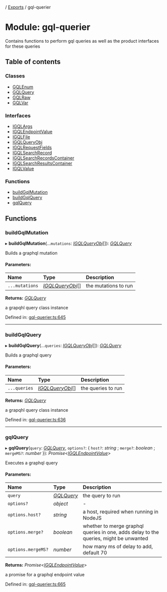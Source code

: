 [](../README.md) / [Exports](../modules.md) / gql-querier

# Module: gql-querier

Contains functions to perform gql queries as well
as the product interfaces for these queries

## Table of contents

### Classes

- [GQLEnum](../classes/gql_querier.gqlenum.md)
- [GQLQuery](../classes/gql_querier.gqlquery.md)
- [GQLRaw](../classes/gql_querier.gqlraw.md)
- [GQLVar](../classes/gql_querier.gqlvar.md)

### Interfaces

- [IGQLArgs](../interfaces/gql_querier.igqlargs.md)
- [IGQLEndpointValue](../interfaces/gql_querier.igqlendpointvalue.md)
- [IGQLFile](../interfaces/gql_querier.igqlfile.md)
- [IGQLQueryObj](../interfaces/gql_querier.igqlqueryobj.md)
- [IGQLRequestFields](../interfaces/gql_querier.igqlrequestfields.md)
- [IGQLSearchRecord](../interfaces/gql_querier.igqlsearchrecord.md)
- [IGQLSearchRecordsContainer](../interfaces/gql_querier.igqlsearchrecordscontainer.md)
- [IGQLSearchResultsContainer](../interfaces/gql_querier.igqlsearchresultscontainer.md)
- [IGQLValue](../interfaces/gql_querier.igqlvalue.md)

### Functions

- [buildGqlMutation](gql_querier.md#buildgqlmutation)
- [buildGqlQuery](gql_querier.md#buildgqlquery)
- [gqlQuery](gql_querier.md#gqlquery)

## Functions

### buildGqlMutation

▸ **buildGqlMutation**(...`mutations`: [*IGQLQueryObj*](../interfaces/gql_querier.igqlqueryobj.md)[]): [*GQLQuery*](../classes/gql_querier.gqlquery.md)

Builds a graphql mutation

#### Parameters:

Name | Type | Description |
:------ | :------ | :------ |
`...mutations` | [*IGQLQueryObj*](../interfaces/gql_querier.igqlqueryobj.md)[] | the mutations to run   |

**Returns:** [*GQLQuery*](../classes/gql_querier.gqlquery.md)

a grapqhl query class instance

Defined in: [gql-querier.ts:645](https://github.com/onzag/itemize/blob/55e63f2c/gql-querier.ts#L645)

___

### buildGqlQuery

▸ **buildGqlQuery**(...`queries`: [*IGQLQueryObj*](../interfaces/gql_querier.igqlqueryobj.md)[]): [*GQLQuery*](../classes/gql_querier.gqlquery.md)

Builds a graphql query

#### Parameters:

Name | Type | Description |
:------ | :------ | :------ |
`...queries` | [*IGQLQueryObj*](../interfaces/gql_querier.igqlqueryobj.md)[] | the queries to run   |

**Returns:** [*GQLQuery*](../classes/gql_querier.gqlquery.md)

a grapqhl query class instance

Defined in: [gql-querier.ts:636](https://github.com/onzag/itemize/blob/55e63f2c/gql-querier.ts#L636)

___

### gqlQuery

▸ **gqlQuery**(`query`: [*GQLQuery*](../classes/gql_querier.gqlquery.md), `options?`: { `host?`: *string* ; `merge?`: *boolean* ; `mergeMS?`: *number*  }): *Promise*<[*IGQLEndpointValue*](../interfaces/gql_querier.igqlendpointvalue.md)\>

Executes a graphql query

#### Parameters:

Name | Type | Description |
:------ | :------ | :------ |
`query` | [*GQLQuery*](../classes/gql_querier.gqlquery.md) | the query to run   |
`options?` | *object* | - |
`options.host?` | *string* | a host, required when running in NodeJS   |
`options.merge?` | *boolean* | whether to merge graphql queries in one, adds delay to the queries, might be unwanted   |
`options.mergeMS?` | *number* | how many ms of delay to add, default 70   |

**Returns:** *Promise*<[*IGQLEndpointValue*](../interfaces/gql_querier.igqlendpointvalue.md)\>

a promise for a graphql endpoint value

Defined in: [gql-querier.ts:665](https://github.com/onzag/itemize/blob/55e63f2c/gql-querier.ts#L665)
